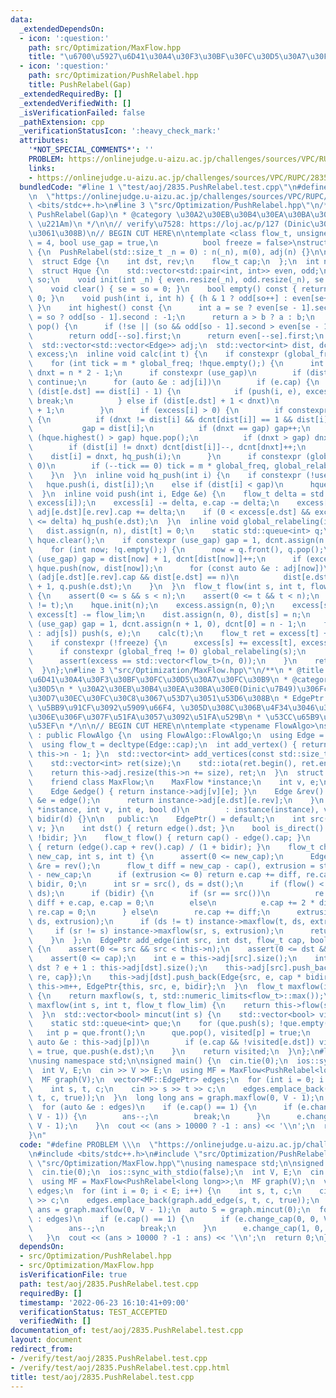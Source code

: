 ```yaml
---
data:
  _extendedDependsOn:
  - icon: ':question:'
    path: src/Optimization/MaxFlow.hpp
    title: "\u6700\u5927\u6D41\u30A4\u30F3\u30BF\u30FC\u30D5\u30A7\u30FC\u30B9"
  - icon: ':question:'
    path: src/Optimization/PushRelabel.hpp
    title: PushRelabel(Gap)
  _extendedRequiredBy: []
  _extendedVerifiedWith: []
  _isVerificationFailed: false
  _pathExtension: cpp
  _verificationStatusIcon: ':heavy_check_mark:'
  attributes:
    '*NOT_SPECIAL_COMMENTS*': ''
    PROBLEM: https://onlinejudge.u-aizu.ac.jp/challenges/sources/VPC/RUPC/2835
    links:
    - https://onlinejudge.u-aizu.ac.jp/challenges/sources/VPC/RUPC/2835
  bundledCode: "#line 1 \"test/aoj/2835.PushRelabel.test.cpp\"\n#define PROBLEM \\\
    \n  \"https://onlinejudge.u-aizu.ac.jp/challenges/sources/VPC/RUPC/2835\"\n#include\
    \ <bits/stdc++.h>\n#line 3 \"src/Optimization/PushRelabel.hpp\"\n/**\n * @title\
    \ PushRelabel(Gap)\n * @category \u30A2\u30EB\u30B4\u30EA\u30BA\u30E0\n *  O(n^2\
    \ \u221Am)\n */\n\n// verify\u7528: https://loj.ac/p/127 (Dinic\u3060\u3068\u843D\
    \u3061\u308B)\n// BEGIN CUT HERE\n\ntemplate <class flow_t, unsigned global_freq\
    \ = 4, bool use_gap = true,\n          bool freeze = false>\nstruct PushRelabel\
    \ {\n  PushRelabel(std::size_t _n = 0) : n(_n), m(0), adj(n) {}\n\n protected:\n\
    \  struct Edge {\n    int dst, rev;\n    flow_t cap;\n  };\n  int n, gap, m;\n\
    \  struct Hque {\n    std::vector<std::pair<int, int>> even, odd;\n    int se,\
    \ so;\n    void init(int _n) { even.resize(_n), odd.resize(_n), se = so = 0; };\n\
    \    void clear() { se = so = 0; }\n    bool empty() const { return se + so ==\
    \ 0; }\n    void push(int i, int h) { (h & 1 ? odd[so++] : even[se++]) = {i, h};\
    \ }\n    int highest() const {\n      int a = se ? even[se - 1].second : -1, b\
    \ = so ? odd[so - 1].second : -1;\n      return a > b ? a : b;\n    }\n    int\
    \ pop() {\n      if (!se || (so && odd[so - 1].second > even[se - 1].second))\n\
    \        return odd[--so].first;\n      return even[--se].first;\n    }\n  } hque;\n\
    \  std::vector<std::vector<Edge>> adj;\n  std::vector<int> dist, dcnt;\n  std::vector<flow_t>\
    \ excess;\n  inline void calc(int t) {\n    if constexpr (global_freq != 0) global_relabeling(t);\n\
    \    for (int tick = m * global_freq; !hque.empty();) {\n      int i = hque.pop(),\
    \ dnxt = n * 2 - 1;\n      if constexpr (use_gap)\n        if (dist[i] > gap)\
    \ continue;\n      for (auto &e : adj[i])\n        if (e.cap) {\n          if\
    \ (dist[e.dst] == dist[i] - 1) {\n            if (push(i, e), excess[i] == 0)\
    \ break;\n          } else if (dist[e.dst] + 1 < dnxt)\n            dnxt = dist[e.dst]\
    \ + 1;\n        }\n      if (excess[i] > 0) {\n        if constexpr (use_gap)\
    \ {\n          if (dnxt != dist[i] && dcnt[dist[i]] == 1 && dist[i] < gap)\n \
    \           gap = dist[i];\n          if (dnxt == gap) gap++;\n          while\
    \ (hque.highest() > gap) hque.pop();\n          if (dnxt > gap) dnxt = n;\n  \
    \        if (dist[i] != dnxt) dcnt[dist[i]]--, dcnt[dnxt]++;\n        }\n    \
    \    dist[i] = dnxt, hq_push(i);\n      }\n      if constexpr (global_freq !=\
    \ 0)\n        if (--tick == 0) tick = m * global_freq, global_relabeling(t);\n\
    \    }\n  }\n  inline void hq_push(int i) {\n    if constexpr (!use_gap)\n   \
    \   hque.push(i, dist[i]);\n    else if (dist[i] < gap)\n      hque.push(i, dist[i]);\n\
    \  }\n  inline void push(int i, Edge &e) {\n    flow_t delta = std::min(e.cap,\
    \ excess[i]);\n    excess[i] -= delta, e.cap -= delta;\n    excess[e.dst] += delta,\
    \ adj[e.dst][e.rev].cap += delta;\n    if (0 < excess[e.dst] && excess[e.dst]\
    \ <= delta) hq_push(e.dst);\n  }\n  inline void global_relabeling(int t) {\n \
    \   dist.assign(n, n), dist[t] = 0;\n    static std::queue<int> q;\n    q.push(t),\
    \ hque.clear();\n    if constexpr (use_gap) gap = 1, dcnt.assign(n + 1, 0);\n\
    \    for (int now; !q.empty();) {\n      now = q.front(), q.pop();\n      if constexpr\
    \ (use_gap) gap = dist[now] + 1, dcnt[dist[now]]++;\n      if (excess[now] > 0)\
    \ hque.push(now, dist[now]);\n      for (const auto &e : adj[now])\n        if\
    \ (adj[e.dst][e.rev].cap && dist[e.dst] == n)\n          dist[e.dst] = dist[now]\
    \ + 1, q.push(e.dst);\n    }\n  }\n  flow_t flow(int s, int t, flow_t flow_lim)\
    \ {\n    assert(0 <= s && s < n);\n    assert(0 <= t && t < n);\n    assert(s\
    \ != t);\n    hque.init(n);\n    excess.assign(n, 0);\n    excess[s] += flow_lim,\
    \ excess[t] -= flow_lim;\n    dist.assign(n, 0), dist[s] = n;\n    if constexpr\
    \ (use_gap) gap = 1, dcnt.assign(n + 1, 0), dcnt[0] = n - 1;\n    for (auto &e\
    \ : adj[s]) push(s, e);\n    calc(t);\n    flow_t ret = excess[t] + flow_lim;\n\
    \    if constexpr (!freeze) {\n      excess[s] += excess[t], excess[t] = 0;\n\
    \      if constexpr (global_freq != 0) global_relabeling(s);\n      calc(s);\n\
    \      assert(excess == std::vector<flow_t>(n, 0));\n    }\n    return ret;\n\
    \  }\n};\n#line 3 \"src/Optimization/MaxFlow.hpp\"\n/**\n * @title \u6700\u5927\
    \u6D41\u30A4\u30F3\u30BF\u30FC\u30D5\u30A7\u30FC\u30B9\n * @category \u30B0\u30E9\
    \u30D5\n * \u30A2\u30EB\u30B4\u30EA\u30BA\u30E0(Dinic\u7B49)\u306Fclass\u30C6\u30F3\
    \u30D7\u30EC\u30FC\u30C8\u3067\u53D7\u3051\u53D6\u308B\n * EdgePtr:\n *  change_cap:\
    \ \u5BB9\u91CF\u3092\u5909\u66F4, \u305D\u308C\u306B\u4F34\u3046\u30D5\u30ED\u30FC\
    \u306E\u306F\u307F\u51FA\u3057\u3092\u51FA\u529B\n * \u53CC\u65B9\u5411\u8FBA\u3082\
    \u53EF\n */\n\n// BEGIN CUT HERE\n\ntemplate <typename FlowAlgo>\nstruct MaxFlow\
    \ : public FlowAlgo {\n  using FlowAlgo::FlowAlgo;\n  using Edge = typename FlowAlgo::Edge;\n\
    \  using flow_t = decltype(Edge::cap);\n  int add_vertex() { return this->adj.resize(++this->n),\
    \ this->n - 1; }\n  std::vector<int> add_vertices(const std::size_t size) {\n\
    \    std::vector<int> ret(size);\n    std::iota(ret.begin(), ret.end(), this->n);\n\
    \    return this->adj.resize(this->n += size), ret;\n  }\n  struct EdgePtr {\n\
    \    friend class MaxFlow;\n    MaxFlow *instance;\n    int v, e;\n    bool bidir;\n\
    \    Edge &edge() { return instance->adj[v][e]; }\n    Edge &rev() {\n      Edge\
    \ &e = edge();\n      return instance->adj[e.dst][e.rev];\n    }\n    EdgePtr(MaxFlow\
    \ *instance, int v, int e, bool d)\n        : instance(instance), v(v), e(e),\
    \ bidir(d) {}\n\n   public:\n    EdgePtr() = default;\n    int src() { return\
    \ v; }\n    int dst() { return edge().dst; }\n    bool is_direct() const { return\
    \ !bidir; }\n    flow_t flow() { return cap() - edge().cap; }\n    flow_t cap()\
    \ { return (edge().cap + rev().cap) / (1 + bidir); }\n    flow_t change_cap(flow_t\
    \ new_cap, int s, int t) {\n      assert(0 <= new_cap);\n      Edge &e = edge(),\
    \ &re = rev();\n      flow_t diff = new_cap - cap(), extrusion = std::abs(flow())\
    \ - new_cap;\n      if (extrusion <= 0) return e.cap += diff, re.cap += diff *\
    \ bidir, 0;\n      int sr = src(), ds = dst();\n      if (flow() < 0) std::swap(sr,\
    \ ds);\n      if (bidir) {\n        if (sr == src())\n          re.cap += 2 *\
    \ diff + e.cap, e.cap = 0;\n        else\n          e.cap += 2 * diff + re.cap,\
    \ re.cap = 0;\n      } else\n        re.cap += diff;\n      extrusion -= instance->maxflow(sr,\
    \ ds, extrusion);\n      if (ds != t) instance->maxflow(t, ds, extrusion);\n \
    \     if (sr != s) instance->maxflow(sr, s, extrusion);\n      return extrusion;\n\
    \    }\n  };\n  EdgePtr add_edge(int src, int dst, flow_t cap, bool bidir = false)\
    \ {\n    assert(0 <= src && src < this->n);\n    assert(0 <= dst && dst < this->n);\n\
    \    assert(0 <= cap);\n    int e = this->adj[src].size();\n    int re = src ==\
    \ dst ? e + 1 : this->adj[dst].size();\n    this->adj[src].push_back(Edge{dst,\
    \ re, cap});\n    this->adj[dst].push_back(Edge{src, e, cap * bidir});\n    return\
    \ this->m++, EdgePtr{this, src, e, bidir};\n  }\n  flow_t maxflow(int s, int t)\
    \ {\n    return maxflow(s, t, std::numeric_limits<flow_t>::max());\n  }\n  flow_t\
    \ maxflow(int s, int t, flow_t flow_lim) {\n    return this->flow(s, t, flow_lim);\n\
    \  }\n  std::vector<bool> mincut(int s) {\n    std::vector<bool> visited(this->n);\n\
    \    static std::queue<int> que;\n    for (que.push(s); !que.empty();) {\n   \
    \   int p = que.front();\n      que.pop(), visited[p] = true;\n      for (const\
    \ auto &e : this->adj[p])\n        if (e.cap && !visited[e.dst]) visited[e.dst]\
    \ = true, que.push(e.dst);\n    }\n    return visited;\n  }\n};\n#line 6 \"test/aoj/2835.PushRelabel.test.cpp\"\
    \nusing namespace std;\n\nsigned main() {\n  cin.tie(0);\n  ios::sync_with_stdio(false);\n\
    \  int V, E;\n  cin >> V >> E;\n  using MF = MaxFlow<PushRelabel<long long>>;\n\
    \  MF graph(V);\n  vector<MF::EdgePtr> edges;\n  for (int i = 0; i < E; i++) {\n\
    \    int s, t, c;\n    cin >> s >> t >> c;\n    edges.emplace_back(graph.add_edge(s,\
    \ t, c, true));\n  }\n  long long ans = graph.maxflow(0, V - 1);\n  auto S = graph.mincut(0);\n\
    \  for (auto &e : edges)\n    if (e.cap() == 1) {\n      if (e.change_cap(0, 0,\
    \ V - 1)) {\n        ans--;\n        break;\n      }\n      e.change_cap(1, 0,\
    \ V - 1);\n    }\n  cout << (ans > 10000 ? -1 : ans) << '\\n';\n  return 0;\n\
    }\n"
  code: "#define PROBLEM \\\n  \"https://onlinejudge.u-aizu.ac.jp/challenges/sources/VPC/RUPC/2835\"\
    \n#include <bits/stdc++.h>\n#include \"src/Optimization/PushRelabel.hpp\"\n#include\
    \ \"src/Optimization/MaxFlow.hpp\"\nusing namespace std;\n\nsigned main() {\n\
    \  cin.tie(0);\n  ios::sync_with_stdio(false);\n  int V, E;\n  cin >> V >> E;\n\
    \  using MF = MaxFlow<PushRelabel<long long>>;\n  MF graph(V);\n  vector<MF::EdgePtr>\
    \ edges;\n  for (int i = 0; i < E; i++) {\n    int s, t, c;\n    cin >> s >> t\
    \ >> c;\n    edges.emplace_back(graph.add_edge(s, t, c, true));\n  }\n  long long\
    \ ans = graph.maxflow(0, V - 1);\n  auto S = graph.mincut(0);\n  for (auto &e\
    \ : edges)\n    if (e.cap() == 1) {\n      if (e.change_cap(0, 0, V - 1)) {\n\
    \        ans--;\n        break;\n      }\n      e.change_cap(1, 0, V - 1);\n \
    \   }\n  cout << (ans > 10000 ? -1 : ans) << '\\n';\n  return 0;\n}\n"
  dependsOn:
  - src/Optimization/PushRelabel.hpp
  - src/Optimization/MaxFlow.hpp
  isVerificationFile: true
  path: test/aoj/2835.PushRelabel.test.cpp
  requiredBy: []
  timestamp: '2022-06-23 16:10:41+09:00'
  verificationStatus: TEST_ACCEPTED
  verifiedWith: []
documentation_of: test/aoj/2835.PushRelabel.test.cpp
layout: document
redirect_from:
- /verify/test/aoj/2835.PushRelabel.test.cpp
- /verify/test/aoj/2835.PushRelabel.test.cpp.html
title: test/aoj/2835.PushRelabel.test.cpp
---
```

